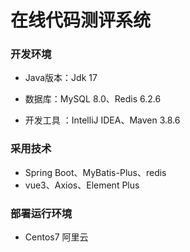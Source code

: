 # 在线代码测评系统

### 开发环境

- Java版本：Jdk 17

- 数据库：MySQL 8.0、Redis 6.2.6

- 开发工具 ：IntelliJ IDEA、Maven 3.8.6

### 采用技术
- Spring Boot、MyBatis-Plus、redis
- vue3、Axios、Element Plus

### 部署运行环境

- Centos7 阿里云
